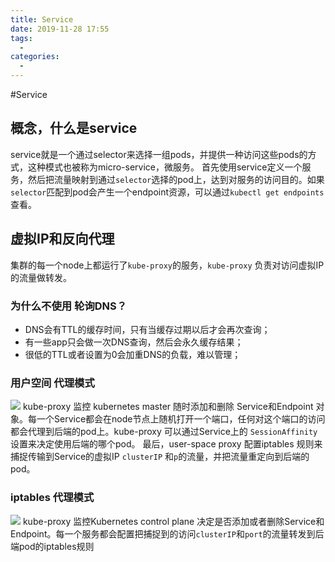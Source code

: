 ```yaml
---
title: Service
date: 2019-11-28 17:55
tags: 
  - 
categories: 
  - 
---
```

#Service
## 概念，什么是service
service就是一个通过selector来选择一组pods，并提供一种访问这些pods的方式，这种模式也被称为micro-service，微服务。
首先使用service定义一个服务，然后把流量映射到通过`selector`选择的pod上，达到对服务的访问目的。如果`selector`匹配到pod会产生一个endpoint资源，可以通过`kubectl get endpoints`查看。
## 虚拟IP和反向代理
集群的每一个node上都运行了`kube-proxy`的服务，`kube-proxy` 负责对访问虚拟IP的流量做转发。
### 为什么不使用 轮询DNS？
- DNS会有TTL的缓存时间，只有当缓存过期以后才会再次查询；
- 有一些app只会做一次DNS查询，然后会永久缓存结果；
- 很低的TTL或者设置为0会加重DNS的负载，难以管理；
### 用户空间 代理模式
![](https://d33wubrfki0l68.cloudfront.net/e351b830334b8622a700a8da6568cb081c464a9b/13020/images/docs/services-userspace-overview.svg)
kube-proxy 监控 kubernetes master 随时添加和删除 Service和Endpoint 对象。每一个Service都会在node节点上随机打开一个端口，任何对这个端口的访问都会代理到后端的pod上。kube-proxy 可以通过Service上的 `SessionAffinity` 设置来决定使用后端的哪个pod。
    最后，user-space proxy 配置iptables 规则来捕捉传输到Service的虚拟IP `clusterIP` 和`p`的流量，并把流量重定向到后端的pod。
### iptables 代理模式
![](https://d33wubrfki0l68.cloudfront.net/27b2978647a8d7bdc2a96b213f0c0d3242ef9ce0/e8c9b/images/docs/services-iptables-overview.svg)
kube-proxy 监控Kubernetes control plane 决定是否添加或者删除Service和Endpoint。每一个服务都会配置把捕捉到的访问`clusterIP`和`port`的流量转发到后端pod的iptables规则
